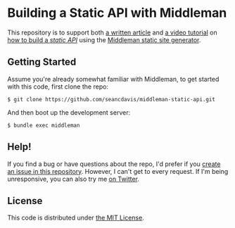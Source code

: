 # Building a Static API with Middleman

This repository is to support both [a written article](https://cobwwweb.com/building-static-api-middleman) and [a video tutorial](https://youtu.be/yT20EwSVo6A) on [how to build a _static API_](https://cobwwweb.com/how-to-build-static-api) using the [Middleman static site generator](https://middlemanapp.com/).

## Getting Started

Assume you're already somewhat familiar with Middleman, to get started with this code, first clone the repo:

    $ git clone https://github.com/seancdavis/middleman-static-api.git

And then boot up the development server:

    $ bundle exec middleman

## Help!

If you find a bug or have questions about the repo, I'd prefer if you [create an issue in this repository](https://github.com/seancdavis/middleman-static-api/issues/new). However, I can't get to every request. If I'm being unresponsive, you can also try me [on Twitter](https://twitter.com/seancdavis29).

## License

This code is distributed under [the MIT License](LICENSE.md).
